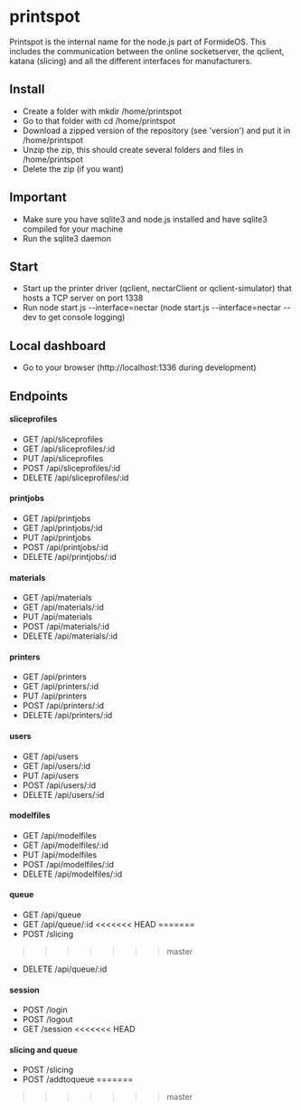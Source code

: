 printspot
=================

Printspot is the internal name for the node.js part of FormideOS. This includes the communication between the online socketserver, the qclient, katana (slicing) and all the different interfaces for manufacturers.


## Install
- Create a folder with mkdir /home/printspot
- Go to that folder with cd /home/printspot
- Download a zipped version of the repository (see 'version') and put it in /home/printspot
- Unzip the zip, this should create several folders and files in /home/printspot
- Delete the zip (if you want)

## Important
- Make sure you have sqlite3 and node.js installed and have sqlite3 compiled for your machine
- Run the sqlite3 daemon

## Start
- Start up the printer driver (qclient, nectarClient or qclient-simulator) that hosts a TCP server on port 1338
- Run node start.js --interface=nectar (node start.js --interface=nectar --dev to get console logging)

## Local dashboard
- Go to your browser (http://localhost:1336 during development)

## Endpoints

#### sliceprofiles
- GET /api/sliceprofiles
- GET /api/sliceprofiles/:id
- PUT /api/sliceprofiles
- POST /api/sliceprofiles/:id
- DELETE /api/sliceprofiles/:id

#### printjobs
- GET /api/printjobs
- GET /api/printjobs/:id
- PUT /api/printjobs
- POST /api/printjobs/:id
- DELETE /api/printjobs/:id

#### materials
- GET /api/materials
- GET /api/materials/:id
- PUT /api/materials
- POST /api/materials/:id
- DELETE /api/materials/:id

#### printers
- GET /api/printers
- GET /api/printers/:id
- PUT /api/printers
- POST /api/printers/:id
- DELETE /api/printers/:id

#### users
- GET /api/users
- GET /api/users/:id
- PUT /api/users
- POST /api/users/:id
- DELETE /api/users/:id

#### modelfiles
- GET /api/modelfiles
- GET /api/modelfiles/:id
- PUT /api/modelfiles
- POST /api/modelfiles/:id
- DELETE /api/modelfiles/:id

#### queue
- GET /api/queue
- GET /api/queue/:id
<<<<<<< HEAD
=======
- POST /slicing
>>>>>>> master
- DELETE /api/queue/:id

#### session
- POST /login
- POST /logout
- GET /session
<<<<<<< HEAD

#### slicing and queue
- POST /slicing
- POST /addtoqueue
=======
>>>>>>> master
